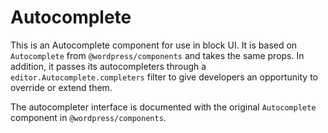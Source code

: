 Autocomplete
============

This is an Autocomplete component for use in block UI. It is based on `Autocomplete` from `@wordpress/components` and takes the same props. In addition, it passes its autocompleters through a `editor.Autocomplete.completers` filter to give developers an opportunity to override or extend them.

The autocompleter interface is documented with the original `Autocomplete` component in `@wordpress/components`.

